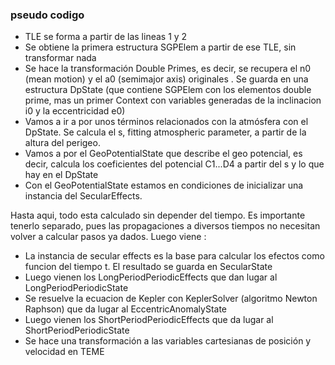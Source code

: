### pseudo codigo 

* TLE se forma a partir de las lineas 1 y 2
* Se obtiene la primera estructura SGPElem a partir de ese TLE, sin transformar nada
* Se hace la transformación Double Primes, es decir, se recupera el n0 (mean motion) y el a0 (semimajor axis) originales . Se guarda en una estructura DpState (que contiene SGPElem con los elementos double prime, mas un primer Context con variables generadas de la inclinacion i0 y la eccentricidad e0)
* Vamos a ir a por unos términos relacionados con la atmósfera con el DpState. Se calcula el s, fitting atmospheric parameter, a partir de la altura del perigeo. 
* Vamos a por el GeoPotentialState que describe el geo potencial, es decir, calcula los coeficientes del potencial C1...D4 a partir del s y lo que hay en el DpState
* Con el GeoPotentialState estamos en condiciones de inicializar una instancia del SecularEffects.

Hasta aqui, todo esta calculado sin depender del tiempo. Es importante tenerlo separado, pues las propagaciones a diversos tiempos no necesitan volver a calcular pasos ya dados. Luego viene :

* La instancia de secular effects es la base para calcular los efectos como funcion del tiempo t. El resultado se guarda en SecularState  
* Luego vienen los LongPeriodPeriodicEffects que dan lugar al  LongPeriodPeriodicState
* Se resuelve la ecuacion de Kepler con KeplerSolver (algoritmo Newton Raphson) que da lugar al EccentricAnomalyState
* Luego vienen los ShortPeriodPeriodicEffects que da lugar al  ShortPeriodPeriodicState
* Se hace una transformación a las variables cartesianas de posición y velocidad en TEME
 
